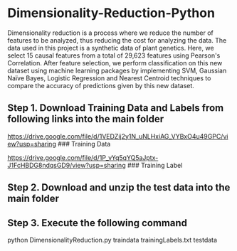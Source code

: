 # Dimensionality-Reduction-Python

Dimensionality reduction is a process where we reduce the number of features to be analyzed, thus reducing the cost for analyzing the data. The data used in this project is a synthetic data of plant genetics. Here, we select 15 causal features from a total of 29,623 features using Pearson's Correlation. After feature selection, we perform classification on this new dataset using machine learning packages by implementing SVM, Gaussian  Naïve Bayes, Logistic Regression and Nearest Centroid techniques to compare the accuracy of predictions given by this new dataset.

## Step 1. Download Training Data and Labels from following links into the main folder

https://drive.google.com/file/d/1VEDZij2y1N_uNLHxiAG_VYBxO4u49GPC/view?usp=sharing    ### Training Data

https://drive.google.com/file/d/1P_vYq5qYQ5aJptx-J1FcHBDG8ndqsGD9/view?usp=sharing    ### Training Label

## Step 2. Download and unzip the test data into the main folder

## Step 3. Execute the following command

python DimensionalityReduction.py traindata trainingLabels.txt testdata
